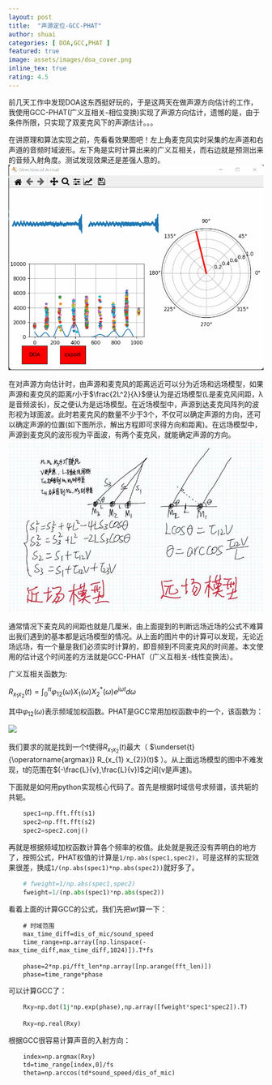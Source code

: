 ```yaml
---
layout: post
title:  "声源定位-GCC-PHAT"
author: shuai
categories: [ DOA,GCC,PHAT ]
featured: true
image: assets/images/doa_cover.png
inline_tex: true
rating: 4.5
---
```


前几天工作中发现DOA这东西挺好玩的，于是这两天在做声源方向估计的工作，我使用GCC-PHAT(广义互相关-相位变换)实现了声源方向估计，遗憾的是，由于条件所限，只实现了双麦克风下的声源估计。。。

在讲原理和算法实现之前，先看看效果图吧！左上角麦克风实时采集的左声道和右声道的音频时域波形。左下角是实时计算出来的广义互相关，而右边就是预测出来的音频入射角度。测试发现效果还是差强人意的。
![picture 1](../assets/images/demo_doa.gif) 

在对声源方向估计时，由声源和麦克风的距离远近可以分为近场和远场模型，如果声源和麦克风的距离$r$小于$\frac{2L^2}{λ}$便认为是近场模型(L是麦克风间距，λ是音频波长)，反之便认为是远场模型。在近场模型中，声源到达麦克风阵列的波形视为球面波。此时若麦克风的数量不少于3个，不仅可以确定声源的方向，还可以确定声源的位置(如下图所示，解出方程即可求得方向和距离)。在远场模型中，声源到麦克风的波形视为平面波，有两个麦克风，就能确定声源的方向。
![picture 2](../assets/images/yj.jpg)

通常情况下麦克风的间距也就是几厘米，由上面提到的判断远场近场的公式不难算出我们遇到的基本都是远场模型的情况。从上面的图片中的计算可以发现，无论近场远场，有一个量是我们必须实时计算的，即音频到不同麦克风的时间差。本文使用的估计这个时间差的方法就是GCC-PHAT（广义互相关-线性变换法）。

广义互相关函数为:

$R_{x_{1} x_{2}}(t)=\int_{0}^{\pi} \varphi_{12}(\omega) X_{1}(\omega) X_{2}^{*}(\omega) e^{j \omega t} d \omega$

其中$\varphi_{12}(\omega)$表示频域加权函数。PHAT是GCC常用加权函数中的一个，该函数为：

![](https://www.zhihu.com/equation?tex=\varphi_{12}(\omega)=\frac{1}{\left|G_{x,%20x_{2}}(\omega)\right|}=\frac{1}{\left|%20X_{1}(\omega)%20X_{2}^{*}(\omega)\right|})

我们要求的就是找到一个t使得$R_{x_{1} x_{2}}(t)$最大（ $\underset{t}{\operatorname{argmax}} R_{x_{1} x_{2}}(t)$ ）。从上面远场模型的图中不难发现，t的范围在$(-\frac{L}{v},\frac{L}{v})$之间(v是声速)。

下面就是如何用python实现核心代码了。首先是根据时域信号求频谱，该共轭的共轭。

```python
    spec1=np.fft.fft(s1)
    spec2=np.fft.fft(s2)
    spec2=spec2.conj()
```
再就是根据频域加权函数计算各个频率的权值。此处就是我还没有弄明白的地方了，按照公式，PHAT权值的计算是`1/np.abs(spec1,spec2)`，可是这样的实现效果很差，换成`1/(np.abs(spec1)*np.abs(spec2))`就好多了。

```python
    # fweight=1/np.abs(spec1,spec2)
    fweight=1/(np.abs(spec1)*np.abs(spec2))
```
看着上面的计算GCC的公式，我们先把$wt$算一下：

```
    # 时域范围
    max_time_diff=dis_of_mic/sound_speed
    time_range=np.array([np.linspace(-max_time_diff,max_time_diff,1024)]).T*fs 

    phase=2*np.pi/fft_len*np.array([np.arange(fft_len)])
    phase=time_range*phase
```
可以计算GCC了：

```python
    Rxy=np.dot(1j*np.exp(phase),np.array([fweight*spec1*spec2]).T)
    
    Rxy=np.real(Rxy)
```
根据GCC很容易计算声音的入射方向：
```
    index=np.argmax(Rxy)
    td=time_range[index,0]/fs
    theta=np.arccos(td*sound_speed/dis_of_mic)
```